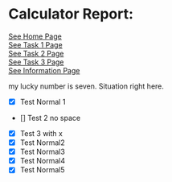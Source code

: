 # Calculator Report:
[See Home Page ](/README.md)<br/>
[See Task 1 Page ](/Task1.md)<br/>
[See Task 2 Page ](/Task2.md)<br/>
[See Task 3 Page ](/Task3.md)<br/>
[See Information Page ](/Info.md)<br/>

my lucky number is seven.
Situation right here.
- [x] Test Normal 1
- [] Test 2 no space
- [x] Test 3 with x
- [x] Test Normal2
- [x] Test Normal3
- [x] Test Normal4
- [x] Test Normal5
